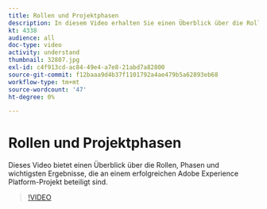 ```yaml
---
title: Rollen und Projektphasen
description: In diesem Video erhalten Sie einen Überblick über die Rollen, Phasen und wichtigsten Ergebnisse eines erfolgreichen Experience Platform-Projekts.
kt: 4338
audience: all
doc-type: video
activity: understand
thumbnail: 32807.jpg
exl-id: c4f913cd-ac84-49e4-a7e8-21abd7a82800
source-git-commit: f12baaa9d4b37f1101792a4ae479b5a62893eb68
workflow-type: tm+mt
source-wordcount: '47'
ht-degree: 0%

---
```


# Rollen und Projektphasen

Dieses Video bietet einen Überblick über die Rollen, Phasen und wichtigsten Ergebnisse, die an einem erfolgreichen Adobe Experience Platform-Projekt beteiligt sind.

>[!VIDEO](https://video.tv.adobe.com/v/3430446?quality=12&learn=on&captions=ger)
